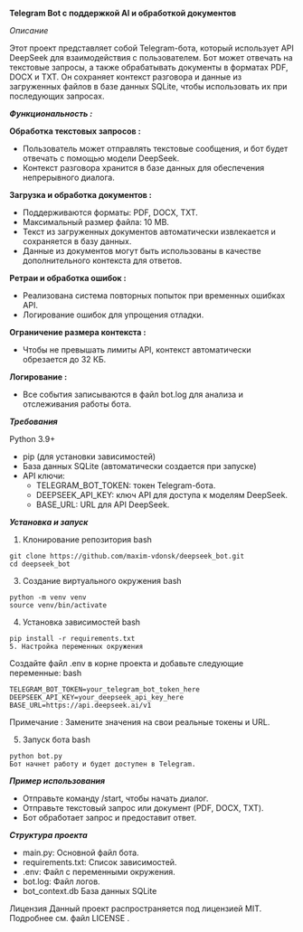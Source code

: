 **Telegram Bot с поддержкой AI и обработкой документов**

*Описание*

Этот проект представляет собой Telegram-бота, который использует API DeepSeek для взаимодействия с пользователем. 
Бот может отвечать на текстовые запросы, а также обрабатывать документы в форматах PDF, DOCX и TXT. 
Он сохраняет контекст разговора и данные из загруженных файлов в базе данных SQLite, чтобы использовать их при последующих запросах.

***Функциональность :***

**Обработка текстовых запросов :**

- Пользователь может отправлять текстовые сообщения, и бот будет отвечать с помощью модели DeepSeek.
- Контекст разговора хранится в базе данных для обеспечения непрерывного диалога.

**Загрузка и обработка документов :**
  
- Поддерживаются форматы: PDF, DOCX, TXT.
- Максимальный размер файла: 10 MB.
- Текст из загруженных документов автоматически извлекается и сохраняется в базу данных.
- Данные из документов могут быть использованы в качестве дополнительного контекста для ответов.
  
**Ретраи и обработка ошибок :**

- Реализована система повторных попыток при временных ошибках API.
- Логирование ошибок для упрощения отладки.
  
**Ограничение размера контекста :**

- Чтобы не превышать лимиты API, контекст автоматически обрезается до 32 КБ.

**Логирование :**

- Все события записываются в файл bot.log для анализа и отслеживания работы бота.
  
***Требования***

Python 3.9+
- pip (для установки зависимостей)
- База данных SQLite (автоматически создается при запуске)
- API ключи:
  - TELEGRAM_BOT_TOKEN: токен Telegram-бота.
  - DEEPSEEK_API_KEY: ключ API для доступа к моделям DeepSeek.
  - BASE_URL: URL для API DeepSeek.
    
***Установка и запуск***

1. Клонирование репозитория
bash
```
git clone https://github.com/maxim-vdonsk/deepseek_bot.git
cd deepseek_bot
```
3. Создание виртуального окружения
bash
```
python -m venv venv
source venv/bin/activate
```

4. Установка зависимостей
bash
```
pip install -r requirements.txt
5. Настройка переменных окружения
```
Создайте файл .env в корне проекта и добавьте следующие переменные:
bash
```
TELEGRAM_BOT_TOKEN=your_telegram_bot_token_here
DEEPSEEK_API_KEY=your_deepseek_api_key_here
BASE_URL=https://api.deepseek.ai/v1
```
Примечание : Замените значения на свои реальные токены и URL. 

5. Запуск бота
bash
```
python bot.py
Бот начнет работу и будет доступен в Telegram.
```
***Пример использования*** 

- Отправьте команду /start, чтобы начать диалог.
- Отправьте текстовый запрос или документ (PDF, DOCX, TXT).
- Бот обработает запрос и предоставит ответ.
  
***Структура проекта***
  
- main.py: Основной файл бота.
- requirements.txt: Список зависимостей.
- .env: Файл с переменными окружения.
- bot.log: Файл логов.
- bot_context.db База данных SQLite
  

Лицензия
Данный проект распространяется под лицензией MIT. Подробнее см. файл LICENSE .
